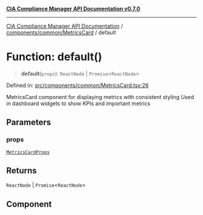 [**CIA Compliance Manager API Documentation v0.7.0**](../../../../README.md)

***

[CIA Compliance Manager API Documentation](../../../../modules.md) / [components/common/MetricsCard](../README.md) / default

# Function: default()

> **default**(`props`): `ReactNode` \| `Promise`\<`ReactNode`\>

Defined in: [src/components/common/MetricsCard.tsx:26](https://github.com/Hack23/cia-compliance-manager/blob/a904e43458f81faf7066f9da9fc149cc9f6e236d/src/components/common/MetricsCard.tsx#L26)

MetricsCard component for displaying metrics with consistent styling
Used in dashboard widgets to show KPIs and important metrics

## Parameters

### props

[`MetricsCardProps`](../interfaces/MetricsCardProps.md)

## Returns

`ReactNode` \| `Promise`\<`ReactNode`\>

## Component
